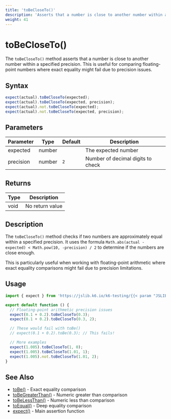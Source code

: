 ```yaml
---
title: 'toBeCloseTo()'
description: 'Asserts that a number is close to another number within a specified precision'
weight: 41
---
```


# toBeCloseTo()

The `toBeCloseTo()` method asserts that a number is close to another number within a specified precision. This is useful for comparing floating-point numbers where exact equality might fail due to precision issues.

## Syntax

<!-- eslint-skip -->

```javascript
expect(actual).toBeCloseTo(expected);
expect(actual).toBeCloseTo(expected, precision);
expect(actual).not.toBeCloseTo(expected);
expect(actual).not.toBeCloseTo(expected, precision);
```

## Parameters

| Parameter | Type   | Default | Description                       |
| --------- | ------ | ------- | --------------------------------- |
| expected  | number |         | The expected number               |
| precision | number | `2`     | Number of decimal digits to check |

## Returns

| Type | Description     |
| ---- | --------------- |
| void | No return value |

## Description

The `toBeCloseTo()` method checks if two numbers are approximately equal within a specified precision. It uses the formula `Math.abs(actual - expected) < Math.pow(10, -precision) / 2` to determine if the numbers are close enough.

This is particularly useful when working with floating-point arithmetic where exact equality comparisons might fail due to precision limitations.

## Usage

```javascript
import { expect } from 'https://jslib.k6.io/k6-testing/{{< param "JSLIB_TESTING_VERSION" >}}/index.js';

export default function () {
  // Floating-point arithmetic precision issues
  expect(0.1 + 0.2).toBeCloseTo(0.3);
  expect(0.1 + 0.2).toBeCloseTo(0.3, 2);

  // These would fail with toBe()
  // expect(0.1 + 0.2).toBe(0.3); // This fails!

  // More examples
  expect(1.005).toBeCloseTo(1, 0);
  expect(1.005).toBeCloseTo(1.01, 1);
  expect(1.005).not.toBeCloseTo(1.01, 2);
}
```

## See Also

- [toBe()](https://grafana.com/docs/k6/<K6_VERSION>/javascript-api/jslib/k6-testing/non-retrying-assertions/tobe) - Exact equality comparison
- [toBeGreaterThan()](https://grafana.com/docs/k6/<K6_VERSION>/javascript-api/jslib/k6-testing/non-retrying-assertions/tobegreaterthan) - Numeric greater than comparison
- [toBeLessThan()](https://grafana.com/docs/k6/<K6_VERSION>/javascript-api/jslib/k6-testing/non-retrying-assertions/tobelessthan) - Numeric less than comparison
- [toEqual()](https://grafana.com/docs/k6/<K6_VERSION>/javascript-api/jslib/k6-testing/non-retrying-assertions/toequal) - Deep equality comparison
- [expect()](https://grafana.com/docs/k6/<K6_VERSION>/javascript-api/jslib/k6-testing/expect) - Main assertion function

